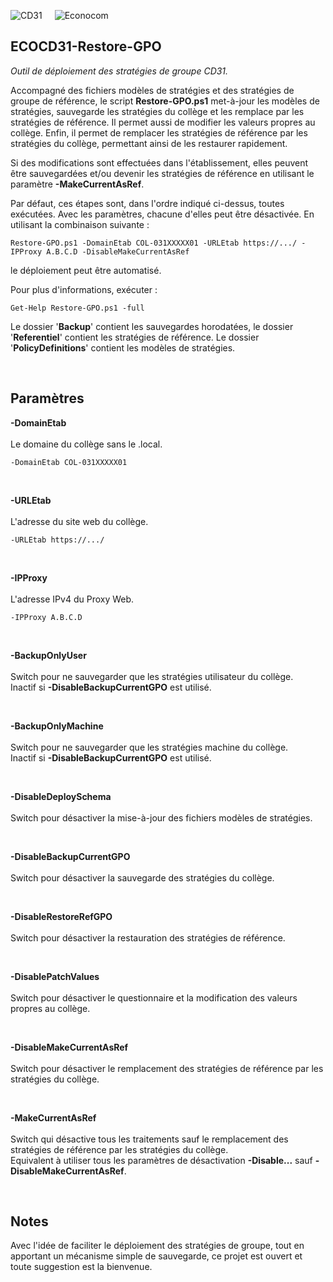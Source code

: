 <img src="https://github.com/manoletto/ECOCD31/blob/master/img/cd31.png" alt="CD31" style="float: left; padding-right: 20px;">&nbsp;&nbsp;&nbsp;&nbsp;<img src="https://github.com/manoletto/ECOCD31/blob/master/img/econocom.png" alt="Econocom" style="float: left;"><br style="clear: both;">

**ECOCD31-Restore-GPO**
------------------------------------------------------------------------------------------------------

*Outil de déploiement des stratégies de groupe CD31.*

Accompagné des fichiers modèles de stratégies et des stratégies de groupe
de référence, le script **Restore-GPO.ps1** met-à-jour les modèles de stratégies,
sauvegarde les stratégies du collège et les remplace par les stratégies
de référence. Il permet aussi de modifier les valeurs propres au collège.
Enfin, il permet de remplacer les stratégies de référence par les stratégies
du collège, permettant ainsi de les restaurer rapidement.

Si des modifications sont effectuées dans l'établissement, elles peuvent
être sauvegardées et/ou devenir les stratégies de référence en utilisant
le paramètre **-MakeCurrentAsRef**.

Par défaut, ces étapes sont, dans l'ordre indiqué ci-dessus, toutes exécutées.
Avec les paramètres, chacune d'elles peut être désactivée. En utilisant la
combinaison suivante :

	Restore-GPO.ps1 -DomainEtab COL-031XXXXX01 -URLEtab https://.../ -IPProxy A.B.C.D -DisableMakeCurrentAsRef
le déploiement peut être automatisé.

Pour plus d'informations, exécuter :

	Get-Help Restore-GPO.ps1 -full

Le dossier '**Backup**' contient les sauvegardes horodatées, le dossier
'**Referentiel**' contient les stratégies de référence.
Le dossier '**PolicyDefinitions**' contient les modèles de stratégies.

<br>

**Paramètres**
------------------------------------------------------------------------------------------------------

**-DomainEtab**<br><br>
Le domaine du collège sans le .local.

	-DomainEtab COL-031XXXXX01

<br>

**-URLEtab**<br><br>
L'adresse du site web du collège.

	-URLEtab https://.../

<br>

**-IPProxy**<br><br>
L'adresse IPv4 du Proxy Web.

	-IPProxy A.B.C.D

<br>

**-BackupOnlyUser**<br><br>
Switch pour ne sauvegarder que les stratégies utilisateur du collège.<br>
Inactif si **-DisableBackupCurrentGPO** est utilisé.

<br>

**-BackupOnlyMachine**<br><br>
Switch pour ne sauvegarder que les stratégies machine du collège.<br>
Inactif si **-DisableBackupCurrentGPO** est utilisé.

<br>

**-DisableDeploySchema**<br><br>
Switch pour désactiver la mise-à-jour des fichiers modèles de stratégies.

<br>

**-DisableBackupCurrentGPO**<br><br>
Switch pour désactiver la sauvegarde des stratégies du collège.

<br>

**-DisableRestoreRefGPO**<br><br>
Switch pour désactiver la restauration des stratégies de référence.

<br>

**-DisablePatchValues**<br><br>
Switch pour désactiver le questionnaire et la modification des valeurs propres au collège.

<br>

**-DisableMakeCurrentAsRef**<br><br>
Switch pour désactiver le remplacement des stratégies de référence par les stratégies du collège.

<br>

**-MakeCurrentAsRef**<br><br>
Switch qui désactive tous les traitements sauf le remplacement
des stratégies de référence par les stratégies du collège.<br>
Equivalent à utiliser tous les paramètres
de désactivation **-Disable...** sauf **-DisableMakeCurrentAsRef**.

<br>

**Notes**
------------------------------------------------------------------------------------------------------

Avec l'idée de faciliter le déploiement des stratégies de groupe, tout en apportant
un mécanisme simple de sauvegarde, ce projet est ouvert et toute suggestion est la bienvenue.